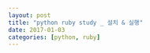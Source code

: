 ```yaml
---
layout: post
title: "python ruby study _ 설치 & 실행"
date: 2017-01-03
categories: [python, ruby]
---
```

